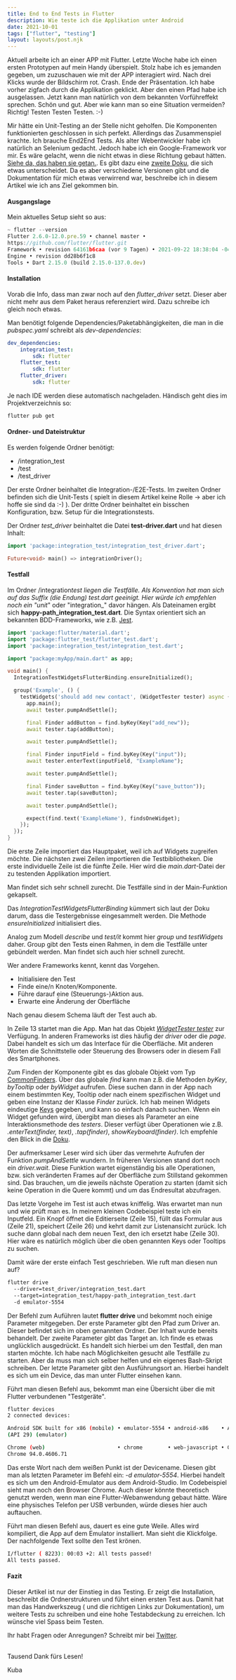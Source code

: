 ```yaml
---
title: End to End Tests in Flutter
description: Wie teste ich die Applikation unter Android
date: 2021-10-01
tags: ["flutter", "testing"]
layout: layouts/post.njk
---
```


Aktuell arbeite ich an einer APP mit Flutter. Letzte Woche habe ich einen ersten Prototypen auf mein Handy überspielt. Stolz habe ich es jemanden gegeben, um zuzuschauen wie mit der APP interagiert wird. Nach drei Klicks wurde der Bildschirm rot. Crash. <!-- endOfPreview --> Ende der Präsentation. Ich habe vorher zigfach durch die Applikation geklickt. Aber den einen Pfad habe ich ausgelassen. Jetzt kann man natürlich von dem bekannten Vorführeffekt sprechen. Schön und gut. Aber wie kann man so eine Situation vermeiden?
Richtig! Testen Testen Testen. :-)

Mir hätte ein Unit-Testing an der Stelle nicht geholfen. Die Komponenten funktionierten geschlossen in sich perfekt. Allerdings das Zusammenspiel krachte. Ich brauche End2End Tests. Als alter Webentwickler habe ich natürlich an Selenium gedacht. Jedoch habe ich ein Google-Framework vor mir. Es wäre gelacht, wenn die nicht etwas in diese Richtung gebaut hätten. [Siehe da, das haben sie getan.](https://flutter.dev/docs/cookbook/testing/integration/introduction). Es gibt dazu eine [zweite Doku](https://flutter.dev/docs/testing/integration-tests), die sich etwas unterscheidet. Da es aber verschiedene Versionen gibt und die Dokumentation für mich etwas verwirrend war, beschreibe ich in diesem Artikel wie ich ans Ziel gekommen bin.

#### Ausgangslage

Mein aktuelles Setup sieht so aus:

```ts
~ flutter --version
Flutter 2.6.0-12.0.pre.59 • channel master •
https://github.com/flutter/flutter.git
Framework • revision 64161b6caa (vor 9 Tagen) • 2021-09-22 18:38:04 -0400
Engine • revision dd28b6f1c8
Tools • Dart 2.15.0 (build 2.15.0-137.0.dev)
```

#### Installation

Vorab die Info, dass man zwar noch auf den _flutter_driver_ setzt. Dieser aber nicht mehr aus dem Paket heraus referenziert wird. Dazu schreibe ich gleich noch etwas.

Man benötigt folgende Dependencies/Paketabhängigkeiten, die man in die _pubspec.yaml_ schreibt als _dev-dependencies_:

```yaml
dev_dependencies:
    integration_test:
        sdk: flutter
    flutter_test:
        sdk: flutter
    flutter_driver:
        sdk: flutter
```

Je nach IDE werden diese automatisch nachgeladen. Händisch geht dies im Projektverzeichnis so:

```bash
flutter pub get
```

#### Ordner- und Dateistruktur

Es werden folgende Ordner benötigt:

-   /integration_test
-   /test
-   /test_driver

Der erste Ordner beinhaltet die Integration-/E2E-Tests. Im zweiten Ordner befinden sich die Unit-Tests ( spielt in diesem Artikel keine Rolle -> aber ich hoffe sie sind da :-) ). Der dritte Ordner beinhaltet ein bisschen Konfiguration, bzw. Setup für die Integrationstests.

Der Ordner _test_driver_ beinhaltet die Datei **test-driver.dart** und hat diesen Inhalt:

```dart
import 'package:integration_test/integration_test_driver.dart';

Future<void> main() => integrationDriver();
```

#### Testfall

Im Ordner /integration*test liegen die Testfälle. Als Konvention hat man sich auf das Suffix (die Endung) test.dart geeinigt. Hier würde ich empfehlen noch ein "unit*" oder "integration\_" davor hängen. Als Dateinamen ergibt sich **happy-path_integration_test.dart**. Die Syntax orientiert sich an bekannten BDD-Frameworks, wie z.B. [Jest](https://jestjs.io/).

```dart
import 'package:flutter/material.dart';
import 'package:flutter_test/flutter_test.dart';
import 'package:integration_test/integration_test.dart';

import "package:myApp/main.dart" as app;

void main() {
  IntegrationTestWidgetsFlutterBinding.ensureInitialized();

  group('Example', () {
    testWidgets('should add new contact', (WidgetTester tester) async {
      app.main();
      await tester.pumpAndSettle();

      final Finder addButton = find.byKey(Key("add_new"));
      await tester.tap(addButton);

      await tester.pumpAndSettle();

      final Finder inputField = find.byKey(Key("input"));
      await tester.enterText(inputField, "ExampleName");

      await tester.pumpAndSettle();

      final Finder saveButton = find.byKey(Key("save_button"));
      await tester.tap(saveButton);

      await tester.pumpAndSettle();

      expect(find.text('ExampleName'), findsOneWidget);
    });
  });
}
```

Die erste Zeile importiert das Hauptpaket, weil ich auf Widgets zugreifen möchte. Die nächsten zwei Zeilen importieren die Testbibliotheken.
Die erste individuelle Zeile ist die fünfte Zeile. Hier wird die _main.dart_-Datei der zu testenden Applikation importiert.

Man findet sich sehr schnell zurecht. Die Testfälle sind in der Main-Funktion gekapselt.

Das _IntegrationTestWidgetsFlutterBinding_ kümmert sich laut der Doku darum, dass die Testergebnisse eingesammelt werden. Die Methode _ensureInitialized_ initialisiert dies.

Analog zum Modell _describe_ und _test/it_ kommt hier _group_ und _testWidgets_ daher. Group gibt den Tests einen Rahmen, in dem die Testfälle unter gebündelt werden. Man findet sich auch hier schnell zurecht.

Wer andere Frameworks kennt, kennt das Vorgehen.

-   Initialisiere den Test
-   Finde eine/n Knoten/Komponente.
-   Führe darauf eine (Steuerungs-)Aktion aus.
-   Erwarte eine Änderung der Oberfläche

Nach genau diesem Schema läuft der Test auch ab.

In Zeile 13 startet man die App. Man hat das Objekt [_WidgetTester tester_](https://api.flutter.dev/flutter/flutter_test/WidgetTester-class.html) zur Verfügung. In anderen Frameworks ist dies häufig der _driver_ oder die _page_. Dabei handelt es sich um das Interface für die Oberfläche. Mit anderen Worten die Schnittstelle oder Steuerung des Browsers oder in diesem Fall des Smartphones.

Zum Finden der Komponente gibt es das globale Objekt vom Typ [CommonFinders](https://api.flutter.dev/flutter/flutter_test/CommonFinders-class.html). Über das globale _find_ kann man z.B. die Methoden _byKey_, _byTooltip_ oder _byWidget_ aufrufen. Diese suchen dann in der App nach einem bestimmten Key, Tooltip oder nach einem spezifischen Widget und geben eine Instanz der Klasse _Finder_ zurück.
Ich hab meinen Widgets eindeutige [Keys](https://api.flutter.dev/flutter/foundation/Key-class.html) gegeben, und kann so einfach danach suchen. Wenn ein Widget gefunden wird, übergibt man dieses als Parameter an eine Interaktionsmethode des _testers_.
Dieser verfügt über Operationen wie z.B. _.enterText(finder, text)_, _.tap(finder)_, _showKeyboard(finder)_. Ich empfehle den Blick in die [Doku](https://api.flutter.dev/flutter/flutter_test/WidgetTester-class.html).

Der aufmerksamer Leser wird sich über das vermehrte Aufrufen der Funktion _pumpAndSettle_ wundern. In früheren Versionen stand dort noch ein _driver.wait_. Diese Funktion wartet eigenständig bis alle Operationen, bzw. sich veränderten Frames auf der Oberfläche zum Stillstand gekommen sind. Das brauchen, um die jeweils nächste Operation zu starten (damit sich keine Operation in die Quere kommt) und um das Endresultat abzufragen.

Das letzte Vorgehe im Test ist auch etwas kniffelig. Was erwartet man nun und wie prüft man es. In meinem kleinen Codebeispiel teste ich ein Inputfeld. Ein Knopf öffnet die Editierseite (Zeile 15), füllt das Formular aus (Zeile 21), speichert (Zeile 26) und kehrt damit zur Listenansicht zurück. Ich suche dann global nach dem neuen Text, den ich ersetzt habe (Zeile 30). Hier wäre es natürlich möglich über die oben genannten Keys oder Tooltips zu suchen.

Damit wäre der erste einfach Test geschrieben. Wie ruft man diesen nun auf?

```bash
flutter drive
  --driver=test_driver/integration_test.dart
  --target=integration_test/happy-path_integration_test.dart
  -d emulator-5554
```

Der Befehl zum Auführen lautet **flutter drive** und bekommt noch einige Parameter mitgegeben. Der erste Parameter gibt den Pfad zum Driver an. Dieser befindet sich im oben genannten Ordner. Der Inhalt wurde bereits behandelt. Der zweite Parameter gibt das Target an. Ich finde es etwas unglücklich ausgedrückt. Es handelt sich hierbei um den Testfall, den man starten möchte. Ich habe nach Möglichkeiten gesucht alle Testfälle zu starten. Aber da muss man sich selber helfen und ein eigenes Bash-Skript schreiben. Der letzte Parameter gibt den Ausführungsort an. Hierbei handelt es sich um ein Device, das man unter Flutter einsehen kann.

Führt man diesen Befehl aus, bekommt man eine Übersicht über die mit Flutter verbundenen "Testgeräte".

```bash
flutter devices
2 connected devices:

Android SDK built for x86 (mobile) • emulator-5554 • android-x86    • Android 10
(API 29) (emulator)

Chrome (web)                       • chrome        • web-javascript • Google
Chrome 94.0.4606.71
```

Das erste Wort nach dem weißen Punkt ist der Devicename. Diesen gibt man als letzten Parameter im Befehl ein: _-d emulator-5554_. Hierbei handelt es sich um den Android-Emulator aus dem Android-Studio. Im Codebeispiel sieht man noch den Browser Chrome. Auch dieser könnte theoretisch genutzt werden, wenn man eine Flutter-Webanwendung gebaut hätte. Wäre eine physisches Telefon per USB verbunden, würde dieses hier auch auftauchen.

Führt man diesen Befehl aus, dauert es eine gute Weile. Alles wird kompiliert, die App auf dem Emulator installiert. Man sieht die Klickfolge. Der nachfolgende Text sollte den Test krönen.

```bash
I/flutter ( 8223): 00:03 +2: All tests passed!
All tests passed.
```

#### Fazit

Dieser Artikel ist nur der Einstieg in das Testing. Er zeigt die Installation, beschreibt die Ordnerstrukturen und führt einen ersten Test aus. Damit hat man das Handwerkszeug ( und die richtigen Links zur Dokumentation), um weitere Tests zu schreiben und eine hohe Testabdeckung zu erreichen. Ich wünsche viel Spass beim Testen.

Ihr habt Fragen oder Anregungen? Schreibt mir bei [Twitter](https://twitter.com/der_kuba).

\
Tausend Dank fürs Lesen!

Kuba
